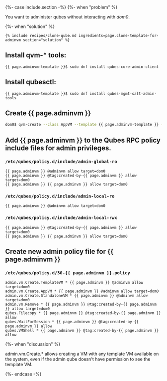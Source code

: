 {%- case include.section -%}
  {%- when "problem" %}

You want to administer qubes without interacting with _dom0_.

  {%- when "solution" %}

    {% include recipes/clone-qube.md ingredients=page.clone-template-for-adminvm section="solution" %}

## Install __qvm-* tools__:

```
{{ page.adminvm-template }}$ sudo dnf install qubes-core-admin-client
```

## Install **qubesctl**:

```
{{ page.adminvm-template }}$ sudo dnf install qubes-mgmt-salt-admin-tools
```

## Create **{{ page.adminvm }}**

```bash
dom0$ qvm-create --class AppVM --template {{ page.adminvm-template }} --label blue {{ page.adminvm }} ...
```

## Add **{{ page.adminvm }}** to the Qubes RPC policy include files for admin privileges.

### `/etc/qubes/policy.d/include/admin-global-ro`

```
{{ page.adminvm }} @adminvm allow target=dom0
{{ page.adminvm }} @tag:created-by-{{ page.adminvm }} allow target=dom0
{{ page.adminvm }} {{ page.adminvm }} allow target=dom0
```

### `/etc/qubes/policy.d/include/admin-local-ro`

```
{{ page.adminvm }} @adminvm allow target=dom0
```

### `/etc/qubes/policy.d/include/admin-local-rwx`

```
{{ page.adminvm }} @tag:created-by-{{ page.adminvm }} allow target=dom0
{{ page.adminvm }} {{ page.adminvm }} allow target=dom0
```

## Create new admin policy file for **{{ page.adminvm }}**

### `/etc/qubes/policy.d/30-{{ page.adminvm }}.policy`

```
admin.vm.Create.TemplateVM * {{ page.adminvm }} @adminvm allow target=dom0
admin.vm.Create.AppVM * {{ page.adminvm }} @adminvm allow target=dom0
admin.vm.Create.StandaloneVM * {{ page.adminvm }} @adminvm allow target=dom0
admin.vm.Remove * {{ page.adminvm }} @tag:created-by-{{ page.adminvm }} allow target=dom0
qubes.Filecopy * {{ page.adminvm }} @tag:created-by-{{ page.adminvm }} allow
qubes.WaitForSession * {{ page.adminvm }} @tag:created-by-{{ page.adminvm }} allow
qubes.VMShell * {{ page.adminvm }} @tag:created-by-{{ page.adminvm }} allow
```

  {%- when "discussion" %}

admin.vm.Create.* allows creating a VM with any template VM available on the system, even if the admin qube doesn't have permission to see the template VM.

{%- endcase -%}
